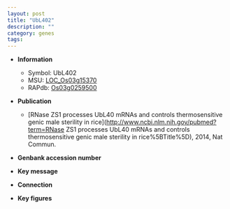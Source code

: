 ```yaml
---
layout: post
title: "UbL402"
description: ""
category: genes
tags: 
---
```


* **Information**  
    + Symbol: UbL402  
    + MSU: [LOC_Os03g15370](http://rice.plantbiology.msu.edu/cgi-bin/ORF_infopage.cgi?orf=LOC_Os03g15370)  
    + RAPdb: [Os03g0259500](http://rapdb.dna.affrc.go.jp/viewer/gbrowse_details/irgsp1?name=Os03g0259500)  

* **Publication**  
    + [RNase ZS1 processes UbL40 mRNAs and controls thermosensitive genic male sterility in rice](http://www.ncbi.nlm.nih.gov/pubmed?term=RNase ZS1 processes UbL40 mRNAs and controls thermosensitive genic male sterility in rice%5BTitle%5D), 2014, Nat Commun.

* **Genbank accession number**  

* **Key message**  

* **Connection**  

* **Key figures**  


